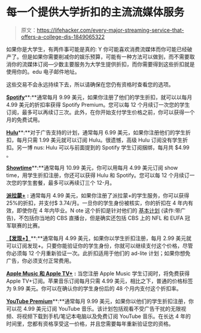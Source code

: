 # 每一个提供大学折扣的主流流媒体服务

> 原文：<https://lifehacker.com/every-major-streaming-service-that-offers-a-college-dis-1849065322>

如果你是大学生，有两件事可能是真的: Y 你可能喜欢消费流媒体而你可能已经破产了。但是如果你需要削减你的娱乐预算，可能有一种方法可以做到，而不需要取消你的流媒体订阅—少数主要服务为大学生提供折扣，而你需要得到这些折扣就是使用你的。edu 电子邮件地址。

这些交易不会永远持续下去，所以请确保在您仍有资格时查看您的选项。



[**Spotify**](https://www.spotify.com/us/student/)**:**通常每月 9.99 美元，如果你注册了他们的学生折扣，就可以以每月 4.99 美元的折扣率获得 Spotify Premium。您可以每 12 个月续订一次您的学生订阅，最多可以再续订三次。此外，在你开始支付学生价格之前，你可以获得一个月的免费试用。

[**Hulu**](https://www.hulu.com/student)**:**对于广告支持的计划，通常每月 6.99 美元，如果你注册他们的学生折扣，每月只需 1.99 美元就可以订阅 Hulu。很遗憾，高级 Hulu 订阅没有学生折扣。另一博 nus: Hulu 可以与前面提到的 Spotify 学生订阅捆绑，每月共 $4.99 。

[**Showtime**](https://www.spotify.com/us/student/)**:**通常每月 10.99 美元，你可以用每月 4.99 美元订阅 show time，用学生折扣注册，你还可以获得 Hulu 和 Spotify。您可以每 12 个月续订一次您的学生套餐，最多可以再续订三个 12-月。

[**派拉蒙+**](https://help.paramountplus.com/s/article/PD-What-s-the-student-discount-for-paramount) **:** 通常每月 4.99 美元，如果你注册了派拉蒙+的学生服务，你可以获得 25%的折扣，并支付$ 3.74/月。一旦你的学生身份被核实，你的折扣在 4 年内有效，即使你在 4 年内毕业。N ote 这个折扣是针对他们的 [基本计划](https://help.paramountplus.com/s/article/PD-What-plans-are-available-for-Paramount-and-how-much-do-they-cost) (读作:带广告)，不包括你当地的 CBS 直播台，但是确实还包括 CBS 上的 NFL 和 EUFA 冠军联赛的比赛。

[**【发现+】**](https://get.discoveryplus.com/studentoffer)**:**通常每月 4.99 美元，如果你以学生折扣注册，每月 2.99 美元就可以订阅发现+。只要你能验证你的学生身份，你就可以继续支付这个价格，尽管你必须每 12 个月重新验证一次。此折扣适用于他们的 ad-lite 计划；如果你想免广告，你必须支付正常费用。

[**Apple Music 和 Apple TV+**](https://support.apple.com/en-us/HT205928#:~:text=How%20to%20get%20Apple%20TV%2B,TV%2B%20access%20with%20Family%20Sharing.) **:** 当您注册 Apple Music 学生订阅时，将免费获得 Apple TV+订阅。苹果音乐订阅每月只需 4.99 美元，相比之下，普通的价格标签为 9.99 美元。你可以在确认你的学生身份后的 48 个月内支付这个折扣率。

[**YouTube Premium**](https://www.youtube.com/musicpremium/student)**:**通常每月 9.99 美元，如果你以他们的学生折扣注册，你可以花 4.99 美元订阅 YouTube 音乐。该计划包括观看不受广告干扰的无限视频、将视频下载到手机/笔记本电脑以及免费订阅 YouTube 音乐。在长达 4 年的时间里，您都有资格享受这一价格，并且您需要每年重新验证您的资格。